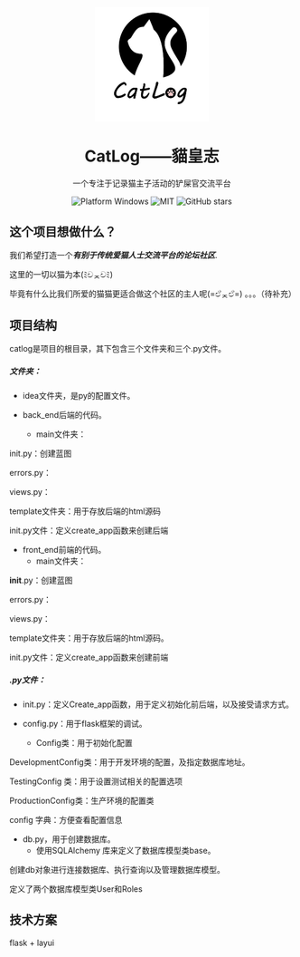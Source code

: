 
<p align="center">
  <picture>
    <source media="(prefers-color-scheme: dark)" srcset="https://raw.githubusercontent.com/sxdl/catlog/master/catlog/frontend_app/static/img/Light_Cap_CatLog_LOGO_800-800.png">
    <img width="40%" align="center" alt="CatLog Logo" src="https://raw.githubusercontent.com/sxdl/catlog/master/catlog/frontend_app/static/img/Cap_CatLog_LOGO_800-800.png">
  </picture>
</p>

<h1 align="center">
  CatLog——貓皇志
</h1>
<p align="center">
  一个专注于记录猫主子活动的铲屎官交流平台
</p>

<p align="center">
  <a style="text-decoration:none">
    <img src="https://img.shields.io/badge/Platform-Windows-blue?color=#4ec820" alt="Platform Windows"/>
  </a>

  <a style="text-decoration:none">
    <img src="https://img.shields.io/badge/License-未定-blue?color=#4ec820" alt="MIT"/>
  </a>

  <a style="text-decoration:none">
    <img src="https://img.shields.io/github/stars/sxdl/catlog.svg?style=social" alt="GitHub stars"/>
  </a>



</p>


## 这个项目想做什么？
我们希望打造一个***有别于传统爱猫人士交流平台的论坛社区***.

这里的一切以猫为本(ﾐචᆽචﾐ)

毕竟有什么比我们所爱的猫猫更适合做这个社区的主人呢(=ඒᆽඒ=)
。。。（待补充）

## 项目结构

catlog是项目的根目录，其下包含三个文件夹和三个.py文件。

##### 文件夹：

* idea文件夹，是py的配置文件。

* back_end后端的代码。
  * main文件夹：

init.py：创建蓝图

errors.py：

views.py：

template文件夹：用于存放后端的html源码

init.py文件：定义create_app函数来创建后端

* front_end前端的代码。
  * main文件夹：

 __init__.py：创建蓝图

errors.py：

views.py：

template文件夹：用于存放后端的html源码。

init.py文件：定义create_app函数来创建前端

##### .py文件：

* init.py：定义Create_app函数，用于定义初始化前后端，以及接受请求方式。

* config.py：用于flask框架的调试。
  * Config类：用于初始化配置

DevelopmentConfig类：用于开发环境的配置，及指定数据库地址。

TestingConfig 类：用于设置测试相关的配置选项

ProductionConfig类：生产环境的配置类

config 字典：方便查看配置信息

* db.py，用于创建数据库。
  * 使用SQLAlchemy 库来定义了数据库模型类base。

创建db对象进行连接数据库、执行查询以及管理数据库模型。

定义了两个数据库模型类User和Roles

## 技术方案

flask + layui
